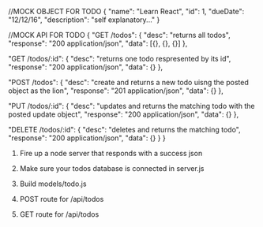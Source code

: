 //MOCK OBJECT FOR TODO
{
  "name": "Learn React",
  "id": 1,
  "dueDate": "12/12/16",
  "description": "self explanatory..."
}

//MOCK API FOR TODO
{
  "GET /todos": {
    "desc": "returns all todos",
    "response": "200 application/json",
    "data": [{}, {}, {}]
  },

  "GET /todos/:id": {
    "desc": "returns one todo respresented by its id",
    "response": "200 application/json",
    "data": {}
  },

  "POST /todos": {
    "desc": "create and returns a new todo uisng the posted object as the lion",
    "response": "201 application/json",
    "data": {}
  },

  "PUT /todos/:id": {
    "desc": "updates and returns the matching todo with the posted update object",
    "response": "200 application/json",
    "data": {}
  },

  "DELETE /todos/:id": {
    "desc": "deletes and returns the matching todo",
    "response": "200 application/json",
    "data": {}
  }
}




1) Fire up a node server that responds with a success json

2) Make sure your todos database is connected in server.js

3) Build models/todo.js

4) POST route for /api/todos

5) GET route for /api/todos










